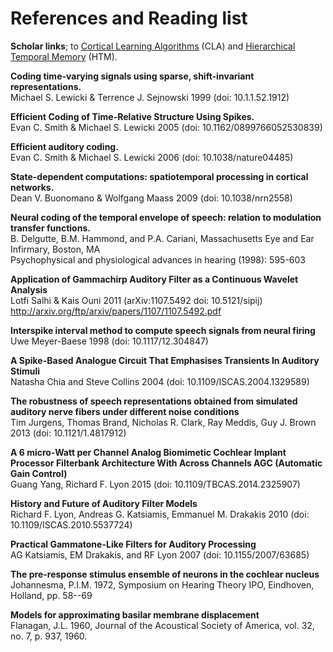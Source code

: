 # References and Reading list  

**Scholar links**; to [Cortical Learning Algorithms](https://scholar.google.co.uk/scholar?q=cortical+learning+algorithms&hl=en&as_sdt=0&as_vis=1&oi=scholart&sa=X&ei=fYM6VZHVMIfqaIPcgNAI&ved=0CB4QgQMwAA) (CLA) and [Hierarchical Temporal Memory](https://scholar.google.co.uk/scholar?q=hierarchical+temporal+memory&hl=en&as_sdt=0&as_vis=1&oi=scholart&sa=X&ei=1IM6Vfy6AZKO7AbSnYDgAQ&sqi=2&ved=0CB4QgQMwAA) (HTM).

**Coding time-varying signals using sparse, shift-invariant representations.**  
Michael S. Lewicki & Terrence J. Sejnowski 1999 (doi: 10.1.1.52.1912)
  
**Efficient Coding of Time-Relative Structure Using Spikes.**  
Evan C. Smith & Michael S. Lewicki 2005 (doi: 10.1162/0899766052530839)  

**Efficient auditory coding.**  
Evan C. Smith & Michael S. Lewicki 2006 (doi: 10.1038/nature04485)  

**State-dependent computations: spatiotemporal processing in cortical networks.**  
Dean V. Buonomano & Wolfgang Maass 2009 (doi: 10.1038/nrn2558)  

**Neural coding of the temporal envelope of speech: relation to modulation transfer functions.**  
B. Delgutte, B.M. Hammond, and P.A. Cariani, Massachusetts Eye and Ear Infirmary, Boston, MA  
Psychophysical and physiological advances in hearing (1998): 595-603  

**Application of Gammachirp Auditory Filter as a Continuous Wavelet Analysis**  
Lotfi Salhi & Kais Ouni 2011 (arXiv:1107.5492 doi: 10.5121/sipij)  
http://arxiv.org/ftp/arxiv/papers/1107/1107.5492.pdf  

**Interspike interval method to compute speech signals from neural firing**  
Uwe Meyer-Baese 1998 (doi: 10.1117/12.304847)  

**A Spike-Based Analogue Circuit That Emphasises Transients In Auditory Stimuli**  
Natasha Chia and Steve Collins 2004 (doi: 10.1109/ISCAS.2004.1329589)  

**The robustness of speech representations obtained from simulated auditory nerve fibers under different noise conditions**  
Tim Jurgens, Thomas Brand, Nicholas R. Clark, Ray Meddis, Guy J. Brown 2013 (doi: 10.1121/1.4817912)  

**A 6 micro-Watt per Channel Analog Biomimetic Cochlear Implant Processor Filterbank Architecture With Across Channels AGC (Automatic Gain Control)**  
Guang Yang, Richard F. Lyon 2015 (doi: 10.1109/TBCAS.2014.2325907)  

**History and Future of Auditory Filter Models**  
Richard F. Lyon, Andreas G. Katsiamis, Emmanuel M. Drakakis 2010 (doi: 10.1109/ISCAS.2010.5537724)  

**Practical Gammatone-Like Filters for Auditory Processing**  
AG Katsiamis, EM Drakakis, and RF Lyon 2007 (doi: 10.1155/2007/63685)  

**The pre-response stimulus ensemble of neurons in the cochlear nucleus**  
Johannesma, P.I.M. 1972, Symposium on Hearing Theory IPO, Eindhoven, Holland, pp. 58--69  

**Models for approximating basilar membrane displacement**  
Flanagan, J.L. 1960, Journal of the Acoustical Society of America, vol. 32, no. 7, p. 937, 1960.  
